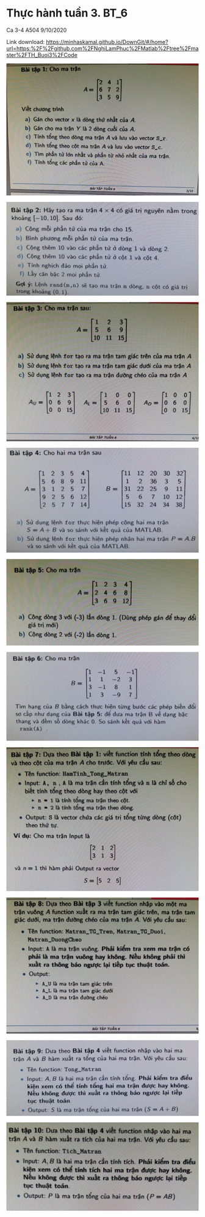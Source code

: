 # Thực hành tuần 3. BT_6

Ca 3-4 A504 9/10/2020

Link download: https://minhaskamal.github.io/DownGit/#/home?url=https:%2F%2Fgithub.com%2FNghiLamPhuc%2FMatlab%2Ftree%2Fmaster%2FTH_Buoi3%2FCode

![App](./BT6/Debai/BT6_1.jpg)

![App](./BT6/Debai/BT6_2.jpg)

![App](./BT6/Debai/BT6_3.jpg)

![App](./BT6/Debai/BT6_4.jpg)

![App](./BT6/Debai/BT6_5.jpg)

![App](./BT6/Debai/BT6_6.jpg)

![App](./BT6/Debai/BT6_7.jpg)

![App](./BT6/Debai/BT6_8.jpg)

![App](./BT6/Debai/BT6_9.jpg)

![App](./BT6/Debai/BT6_10.jpg)
